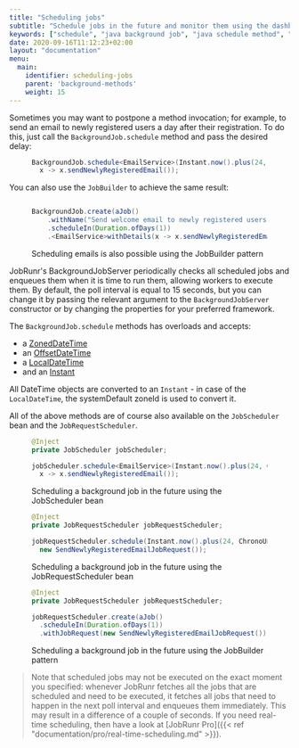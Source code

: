 ```yaml
---
title: "Scheduling jobs"
subtitle: "Schedule jobs in the future and monitor them using the dashboard."
keywords: ["schedule", "java background job", "java schedule method", "java schedule background job"]
date: 2020-09-16T11:12:23+02:00
layout: "documentation"
menu: 
  main: 
    identifier: scheduling-jobs
    parent: 'background-methods'
    weight: 15
---
```

Sometimes you may want to postpone a method invocation; for example, to send an email to newly registered users a day after their registration. To do this, just call the `BackgroundJob.schedule` method and pass the desired delay:

<figure>

```java
BackgroundJob.schedule<EmailService>(Instant.now().plus(24, ChronoUnit.HOURS), 
  x -> x.sendNewlyRegisteredEmail());
```
</figure>

You can also use the `JobBuilder` to achieve the same result:
<figure>

```java

BackgroundJob.create(aJob()
    .withName("Send welcome email to newly registered users")
    .scheduleIn(Duration.ofDays(1))
    .<EmailService>withDetails(x -> x.sendNewlyRegisteredEmail()));
```
<figcaption>Scheduling emails is also possible using the JobBuilder pattern</figcaption>
</figure>

JobRunr's BackgroundJobServer periodically checks all scheduled jobs and enqueues them when it is time to run them, allowing workers to execute them. By default, the poll interval is equal to 15 seconds, but you can change it by passing the relevant argument to the `BackgroundJobServer` constructor or by changing the properties for your preferred framework.

The `BackgroundJob.schedule` methods has overloads and accepts:

- a [ZonedDateTime](https://docs.oracle.com/javase/8/docs/api/java/time/ZonedDateTime.html)
- an [OffsetDateTime](https://docs.oracle.com/javase/8/docs/api/java/time/OffsetDateTime.html)
- a [LocalDateTime](https://docs.oracle.com/javase/8/docs/api/java/time/LocalDateTime.html)
- and an [Instant](https://docs.oracle.com/javase/8/docs/api/java/time/Instant.html)

All DateTime objects are converted to an `Instant` - in case of the `LocalDateTime`, the systemDefault zoneId is used to convert it.

All of the above methods are of course also available on the `JobScheduler` bean and the `JobRequestScheduler`.

<figure>

```java
@Inject
private JobScheduler jobScheduler;

jobScheduler.schedule<EmailService>(Instant.now().plus(24, ChronoUnit.HOURS), 
  x -> x.sendNewlyRegisteredEmail());
```
<figcaption>Scheduling a background job in the future using the JobScheduler bean</figcaption>
</figure>

<figure>

```java
@Inject
private JobRequestScheduler jobRequestScheduler;

jobRequestScheduler.schedule(Instant.now().plus(24, ChronoUnit.HOURS), 
  new SendNewlyRegisteredEmailJobRequest());
```
<figcaption>Scheduling a background job in the future using the JobRequestScheduler bean</figcaption>
</figure>

<figure>

```java
@Inject
private JobRequestScheduler jobRequestScheduler;

jobRequestScheduler.create(aJob()
  .scheduleIn(Duration.ofDays(1))
  .withJobRequest(new SendNewlyRegisteredEmailJobRequest()));
```
<figcaption>Scheduling a background job in the future using the JobBuilder pattern</figcaption>
</figure>

> Note that scheduled jobs may not be executed on the exact moment you specified: whenever JobRunr fetches all the jobs that are scheduled and need to be executed, it fetches all jobs that need to happen in the next poll interval and enqueues them immediately. This may result in a difference of a couple of seconds. If you need real-time scheduling, then have a look at [JobRunr Pro]({{< ref "documentation/pro/real-time-scheduling.md" >}}).